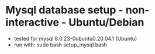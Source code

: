 # Mysql database setup - non-interactive - Ubuntu/Debian

- tested for mysql 8.0.23-0ubuntu0.20.04.1 (Ubuntu)
- run with: sudo bash setup_mysql.bash

